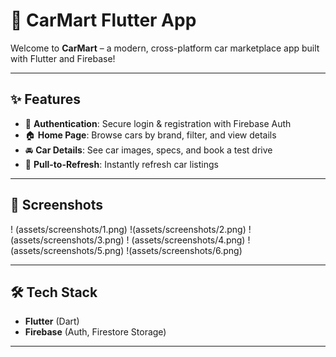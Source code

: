 # 🚗 CarMart Flutter App

Welcome to **CarMart** – a modern, cross-platform car marketplace app built with Flutter and Firebase! 

---

## ✨ Features

- 🔐 **Authentication**: Secure login & registration with Firebase Auth
- 🏠 **Home Page**: Browse cars by brand, filter, and view details
- 🚘 **Car Details**: See car images, specs, and book a test drive
- 🔄 **Pull-to-Refresh**: Instantly refresh car listings

---

## 📸 Screenshots

 
 
! (assets/screenshots/1.png) 
!(assets/screenshots/2.png) 
! (assets/screenshots/3.png)
! (assets/screenshots/4.png) 
!(assets/screenshots/5.png) 
!(assets/screenshots/6.png) 

---

## 🛠️ Tech Stack

- **Flutter** (Dart)
- **Firebase** (Auth, Firestore Storage)
 

---

